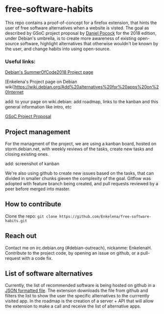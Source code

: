 # free-software-habits

This repo contains a proof-of-concept for a firefox extension, that hints the user of free software alternatives when a website is visted. The goal as described by GSoC project proposal by [Daniel Pocock](https://danielpocock.com/gsoc-project-beating-cambridge-analytica-at-their-own-game) for the 2018 edition, under Debian's umbrella, is to create more awareness of existing open-source software, highlight alternatives that otherwise wouldn't be known by the user, and change habits into using open-source.

### Useful links:
[Debian's SummerOfCode2018 Project page]( https://wiki.debian.org/SummerOfCode2018/Projects/FirefoxAndThunderbirdPluginFreeSoftwareHabitsDetails)

[Enkelena's Project page on Debian wiki]https://wiki.debian.org/Add%20alternatives%20for%20apps%20on%20Internet

add: to your page on wiki.debian: add roadmap, links to the kanban and this general information like intro, etc

[GSoC Project Proposal](https://summerofcode.withgoogle.com/projects/#5851157331705856)

## Project management

For the managment of the project, we are using a kanban board, hosted on storm.debian.net, with weekly reviews of the tasks, create new tasks and closing existing ones.

add: screenshot of kanban

We're also using github to create new issues based on the tasks, that can divided in smaller chunks gieven the complexity of the goal. Gitflow was adopted with feature branch being created, and pull requests reviewed by a peer before merged into master.

## How to contribute

Clone the repo: ```git clone https://github.com/Enkelena/free-software-habits.git```

## Reach out

Contact me on irc.debian.org (#debian-outreach), nickanme: EnkelenaH.
Contribute to the project code, by opening an issue on github, or a pull-request with a code fix.

## List of software alternatives

Currently, the list of recommended software is being hosted on github in a [JSON formatted file](https://github.com/Enkelena/free-software-habits/blob/master/alternativeApps.json). The extension downloads the file from github and filters the list to show the user the specific alternatives to the currrently visited app. In the roadmap is the creation of a server + API that will allow the extension to make a call and receive the list of alternative apps.
